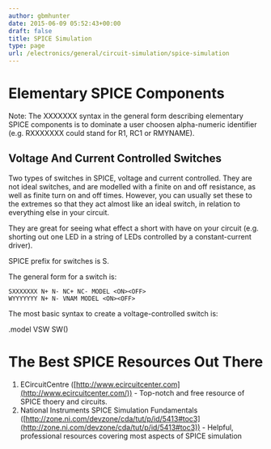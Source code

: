 ```yaml
---
author: gbmhunter
date: 2015-06-09 05:52:43+00:00
draft: false
title: SPICE Simulation
type: page
url: /electronics/general/circuit-simulation/spice-simulation
---
```


# Elementary SPICE Components

Note: The XXXXXXX syntax in the general form describing elementary SPICE components is to dominate a user choosen alpha-numeric identifier (e.g. RXXXXXXX could stand for R1, RC1 or RMYNAME).

## Voltage And Current Controlled Switches

Two types of switches in SPICE, voltage and current controlled. They are not ideal switches, and are modelled with a finite on and off resistance, as well as finite turn on and off times. However, you can usually set these to the extremes so that they act almost like an ideal switch, in relation to everything else in your circuit.

They are great for seeing what effect a short with have on your circuit (e.g. shorting out one LED in a string of LEDs controlled by a constant-current driver).

SPICE prefix for switches is S.

The general form for a switch is:
    
    SXXXXXXX N+ N- NC+ NC- MODEL <ON><OFF>
    WYYYYYYY N+ N- VNAM MODEL <ON><OFF>

The most basic syntax to create a voltage-controlled switch is:

.model VSW SW() 

# The Best SPICE Resources Out There

1. ECircuitCentre ([http://www.ecircuitcenter.com](http://www.ecircuitcenter.com/)) - Top-notch and free resource of SPICE thoery and circuits.
2. National Instruments SPICE Simulation Fundamentals ([http://zone.ni.com/devzone/cda/tut/p/id/5413#toc3](http://zone.ni.com/devzone/cda/tut/p/id/5413#toc3)) - Helpful, professional resources covering most aspects of SPICE simulation
